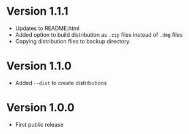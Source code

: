 # Version 1.1.1

* Updates to README.html
* Added option to build distribution as `.zip` files instead of `.dmg` files
* Copying distribution files to backup directory

# Version 1.1.0

* Added `--dist` to create distributions

# Version 1.0.0

* First public release
